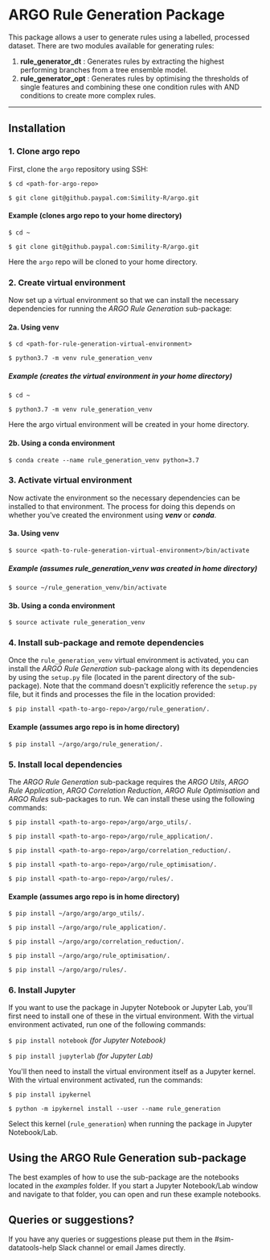 # ARGO Rule Generation Package

This package allows a user to generate rules using a labelled, processed dataset. There are two modules available for generating rules: 

1) **rule_generator_dt** : Generates rules by extracting the highest performing branches from a tree ensemble model.
2) **rule_generator_opt** : Generates rules by optimising the thresholds of single features and combining these one condition rules with AND conditions to create more complex rules.

---

## Installation

### 1. Clone argo repo

First, clone the `argo` repository using SSH:

`$ cd <path-for-argo-repo>`

`$ git clone git@github.paypal.com:Simility-R/argo.git`

#### Example (clones argo repo to your home directory)

`$ cd ~`

`$ git clone git@github.paypal.com:Simility-R/argo.git`

Here the `argo` repo will be cloned to your home directory.

### 2. Create virtual environment

Now set up a virtual environment so that we can install the necessary dependencies for running the *ARGO Rule Generation* sub-package:

#### 2a. Using venv

`$ cd <path-for-rule-generation-virtual-environment>`

`$ python3.7 -m venv rule_generation_venv`

##### Example (creates the virtual environment in your home directory)

`$ cd ~`

`$ python3.7 -m venv rule_generation_venv`

Here the argo virtual environment will be created in your home directory.

#### 2b. Using a conda environment

`$ conda create --name rule_generation_venv python=3.7`

### 3. Activate virtual environment

Now activate the environment so the necessary dependencies can be installed to that environment. The process for doing this depends on whether you've created the environment using ***venv*** or ***conda***.

#### 3a. Using venv

`$ source <path-to-rule-generation-virtual-environment>/bin/activate`

##### Example (assumes rule_generation_venv was created in home directory)

`$ source ~/rule_generation_venv/bin/activate`

#### 3b. Using a conda environment

`$ source activate rule_generation_venv`

### 4. Install sub-package and remote dependencies

Once the `rule_generation_venv` virtual environment is activated, you can install the *ARGO Rule Generation* sub-package along with its dependencies by using the `setup.py` file (located in the parent directory of the sub-package). Note that the command doesn't explicitly reference the `setup.py` file, but it finds and processes the file in the location provided:

`$ pip install <path-to-argo-repo>/argo/rule_generation/.`

#### Example (assumes argo repo is in home directory)

`$ pip install ~/argo/argo/rule_generation/.`

### 5. Install local dependencies

The *ARGO Rule Generation* sub-package requires the *ARGO Utils*, *ARGO Rule Application*, *ARGO Correlation Reduction*, *ARGO Rule Optimisation* and *ARGO Rules* sub-packages to run. We can install these using the following commands:

`$ pip install <path-to-argo-repo>/argo/argo_utils/.`

`$ pip install <path-to-argo-repo>/argo/rule_application/.`

`$ pip install <path-to-argo-repo>/argo/correlation_reduction/.`

`$ pip install <path-to-argo-repo>/argo/rule_optimisation/.`

`$ pip install <path-to-argo-repo>/argo/rules/.`

#### Example (assumes argo repo is in home directory)

`$ pip install ~/argo/argo/argo_utils/.`

`$ pip install ~/argo/argo/rule_application/.`

`$ pip install ~/argo/argo/correlation_reduction/.`

`$ pip install ~/argo/argo/rule_optimisation/.`

`$ pip install ~/argo/argo/rules/.`

### 6. Install Jupyter

If you want to use the package in Jupyter Notebook or Jupyter Lab, you'll first need to install one of these in the virtual environment. With the virtual environment activated, run one of the following commands:

`$ pip install notebook` *(for Jupyter Notebook)*

`$ pip install jupyterlab` *(for Jupyter Lab)*

You'll then need to install the virtual environment itself as a Jupyter kernel. With the virtual environment activated, run the commands:

`$ pip install ipykernel`

`$ python -m ipykernel install --user --name rule_generation`

Select this kernel (`rule_generation`) when running the package in Jupyter Notebook/Lab.

## Using the ARGO Rule Generation sub-package

The best examples of how to use the sub-package are the notebooks located in the *examples* folder. If you start a Jupyter Notebook/Lab window and navigate to that folder, you can open and run these example notebooks.

## Queries or suggestions?

If you have any queries or suggestions please put them in the #sim-datatools-help Slack channel or email James directly.
